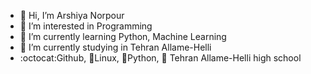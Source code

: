 - 👋 Hi, I’m Arshiya Norpour
- 👀 I’m interested in Programming
- 🌱 I’m currently learning Python, Machine Learning
- 🌱 I’m currently studying in Tehran Allame-Helli
- :octocat:Github, 🐧Linux, 🐍Python, 🏫 Tehran Allame-Helli high school
